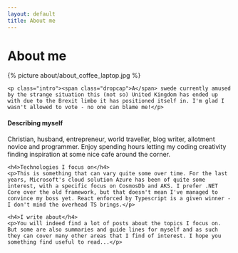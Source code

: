 ```yaml
---
layout: default
title: About me
---
```


<div class="post">
	<h1 class="pageTitle">About me</h1>
	{% picture about/about_coffee_laptop.jpg %}	

	<p class="intro"><span class="dropcap">A</span> swede currently amused by the strange situation this (not so) United Kingdom has ended up with due to the Brexit limbo it has positioned itself in. I'm glad I wasn't allowed to vote - no one can blame me!</p>	
	
  <h4>Describing myself</h4>
	<p>Christian, husband, entrepreneur, world traveller, blog writer, allotment novice and programmer. Enjoy spending hours letting my coding creativity finding inspiration at some nice cafe around the corner.</p>

	<h4>Technologies I focus on</h4>
	<p>This is something that can vary quite some over time. For the last years, Microsoft's cloud solution Azure has been of quite some interest, with a specific focus on CosmosDb and AKS. I prefer .NET Core over the old framework, but that doesn't mean I've managed to convince my boss yet. React enforced by Typescript is a given winner - I don't mind the overhead TS brings.</p>

	<h4>I write about</h4>
	<p>You will indeed find a lot of posts about the topics I focus on. But some are also summaries and guide lines for myself and as such they can cover many other areas that I find of interest. I hope you something find useful to read...</p>
</div>
